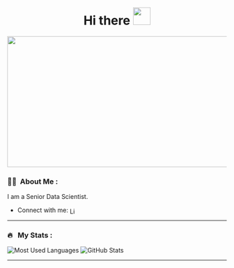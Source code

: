 <h1 align="center">Hi there <img src="https://media.giphy.com/media/hvRJCLFzcasrR4ia7z/giphy.gif" width="40"></h1>

<p align="center"><img src="https://media.giphy.com/media/dWesBcTLavkZuG35MI/giphy.gif" width="600" height="300"  /></p>

### 👨‍💻 &nbsp;About Me :

I am a Senior Data Scientist.

- Connect with me: <a href="https://linkedin.com/in/omidjafari" target="blank"><img align="center" src="https://raw.githubusercontent.com/rahuldkjain/github-profile-readme-generator/master/src/images/icons/Social/linked-in-alt.svg" alt="LinkedIn" height="15" width="15" /></a>

---

### 🔥 &nbsp; My Stats :
![Most Used Languages](https://github-readme-stats.vercel.app/api/top-langs?username=omid-jf&layout=compact&langs_count=10)
![GitHub Stats](https://github-readme-stats.vercel.app/api?username=omid-jf&show_icons=true&hide_rank=true&include_all_commits=true)

---
